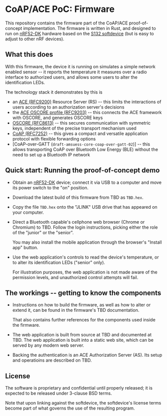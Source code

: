 CoAP/ACE PoC: Firmware
======================

This repository contains the firmware part of the CoAP/ACE proof-of-concept implementation.
The firmware is written in Rust,
and designed to run on [nRF52-DK] hardware based on the [S132 softdevice]
(but is easy to adjust to other nRF devices).

[nRF52-DK]: https://www.nordicsemi.com/Products/Development-hardware/nRF52-DK
[S132 softdevice]: https://www.nordicsemi.com/Products/Development-software/s132/

What this does
--------------

With this firmware,
the device it is running on simulates a simple network enabled sensor --
it reports the temperature it measures over a radio interface to authorized users,
and allows some users to alter the identification LEDs.

The technology stack it demonstrates by this is

* an [ACE (RFC9200)] Resource Server (RS) -- this limits the interactions of users according to an authorization server's decisions
* the [ACE OSCORE profile (RFC9203)] -- this connects the ACE framework with OSCORE, and generates OSCORE keys
* [OSCORE (RFC8613)] -- this secures communication with symmetric keys, independent of the precise transport mechanism used
* [CoAP (RFC7252)] -- this gives a compact and versatile application protocol with flexible forwarding options
* [CoAP-over-GATT (`draft-amsuess-core-coap-over-gatt-02`)] -- this allows transporting CoAP over Bluetooth Low Energy (BLE) without the need to set up a Bluetooth IP network

[ACE (RFC9200)]: https://www.rfc-editor.org/rfc/rfc9200.html
[ACE OSCORE profile (RFC9203)]: https://www.rfc-editor.org/rfc/rfc9203.html
[OSCORE (RFC8613)]: https://www.rfc-editor.org/rfc/rfc8613.html
[CoAP (RFC7252)]: https://www.rfc-editor.org/rfc/rfc7252.html

Quick start: Running the proof-of-concept demo
----------------------------------------------

* Obtain an [nRF52-DK] device; connect it via USB to a computer and move its power switch to the "on" position.
* Download the latest build of this firmware from TBD as `TBD.hex`.
* Copy the file `TBD.hex` onto the "JLINK" USB drive that has appeared on your computer.
* Direct a Bluetooth capable's cellphone web browser (Chrome or Chromium) to TBD. Follow the login instructions, picking either the role of the "junior" or the "senior".

  You may also install the mobile application through the browser's "Install app" button.

* Use the web application's controls to read the device's temperature,
  or to alter its identification LEDs ("senior" only).

  For illustration purposes, the web application is not made aware of the permission levels,
  and unauthorized control attempts will fail.

The workings -- getting to know the components
----------------------------------------------

* Instructions on how to build the firmware,
  as well as how to alter or extend it,
  can be found in the firmware's TBD documentation.

  That also contains further references for the components used inside the firmware.

* The web application is built from source at TBD
  and documented at TBD.
  The web application is built into a static web site,
  which can be served by any modern web server.

* Backing the authentication is an ACE Authorization Server (AS).
  Its setup and operatioins are described on TBD.

License
-------

The software is proprietary and confidential until properly released;
it is expected to be released under 3-clause BSD terms.

Note that upon linking against the softdevice,
the softdevice's license terms become part of what governs the use of the resulting program.
